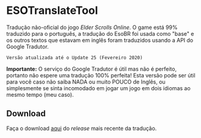 # ESOTranslateTool



Tradução não-oficial do jogo _Elder Scrolls Online_. O game está 99% traduzido para o português, a tradução do EsoBR foi usada como "base" e os outros textos que estavam em inglês foram traduzidos usando a API do Google Tradutor.

    Versão atualizada até o Update 25 (Fevereiro 2020)

**Importante:** O serviço do Google Tradutor é útil mas não é perfeito, portanto não espere uma tradução 100% perfeita! Esta versão pode ser útil para você caso não saiba NADA ou muito POUCO de Inglês, ou simplesmente se sinta incomodado em jogar um jogo em dois idiomas ao mesmo tempo (meu caso).

## Download

Faça o download [aqui](https://github.com/felipemarinho97/ESOTranslateTool/releases) do _release_ mais recente da tradução.
